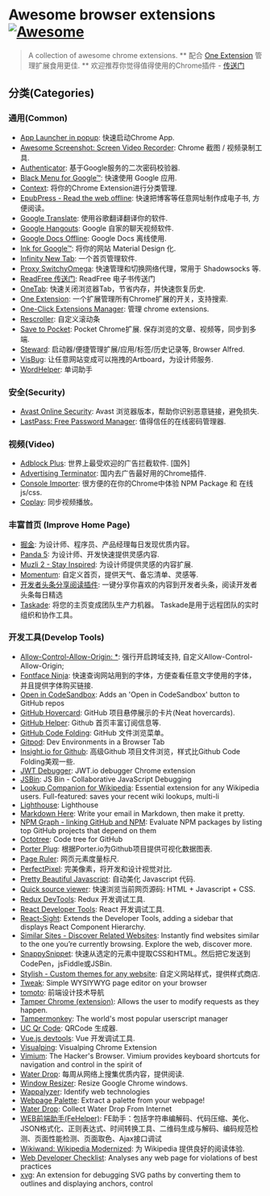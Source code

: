 # Awesome browser extensions [![Awesome](https://cdn.rawgit.com/sindresorhus/awesome/d7305f38d29fed78fa85652e3a63e154dd8e8829/media/badge.svg)](https://github.com/whatwewant/awesome-chrome-extensions)

> A collection of awesome chrome extensions.
> ** 配合 [One Extension](https://chrome.google.com/webstore/detail/one-extension/ifmmombdjpjmdmfeeoghghohbjppmcid) 管理扩展食用更佳. **
> 欢迎推荐你觉得值得使用的Chrome插件 - [传送门](https://github.com/whatwewant/awesome-chrome-extensions/issues/new?assignees=&labels=&template=submit-new-chrome-extension.md&title=Feature)

## 分类(Categories)

### 通用(Common)
* [App Launcher in popup](https://chrome.google.com/webstore/detail/ngoeookbfpbhhmhaidcejfbfpgalaafc): 快速启动Chrome App.
* [Awesome Screenshot: Screen Video Recorder](https://chrome.google.com/webstore/detail/nlipoenfbbikpbjkfpfillcgkoblgpmj): Chrome 截图 / 视频录制工具.
* [Authenticator](https://chrome.google.com/webstore/detail/bhghoamapcdpbohphigoooaddinpkbai): 基于Google服务的二次密码校验器.
* [Black Menu for Google™](https://carlosjeurissen.com/black-menu-for-google): 快速使用 Google 应用.
* [Context](https://chrome.google.com/webstore/detail/aalnjolghjkkogicompabhhbbkljnlka): 将你的Chrome Extension进行分类管理.
* [EpubPress - Read the web offline](https://epub.press/): 快速把博客等任意网址制作成电子书, 方便阅读。
* [Google Translate](https://chrome.google.com/webstore/detail/aapbdbdomjkkjkaonfhkkikfgjllcleb): 使用谷歌翻译翻译你的软件.
* [Google Hangouts](https://chrome.google.com/webstore/detail/nckgahadagoaajjgafhacjanaoiihapd): Google 自家的聊天视频软件.
* [Google Docs Offline](https://chrome.google.com/webstore/detail/ghbmnnjooekpmoecnnnilnnbdlolhkhi): Google Docs 离线使用.
* [Ink for Google™](https://carlosjeurissen.com/ink-for-google): 将你的网站 Material Design 化.
* [Infinity New Tab](https://chrome.google.com/webstore/detail/dbfmnekepjoapopniengjbcpnbljalfg): 一个首页管理软件.
* [Proxy SwitchyOmega](https://chrome.google.com/webstore/detail/padekgcemlokbadohgkifijomclgjgif): 快速管理和切换网络代理，常用于 Shadowsocks 等.
* [ReadFree 传送门](https://chrome.google.com/webstore/detail/nnijmebffagpcclklhofdkjeimnmckjp): ReadFree 电子书传送门
* [OneTab](https://chrome.google.com/webstore/detail/chphlpgkkbolifaimnlloiipkdnihall): 快速关闭浏览器Tab，节省内存，并快速恢复历史.
* [One Extension](https://chrome.google.com/webstore/detail/ifmmombdjpjmdmfeeoghghohbjppmcid): 一个扩展管理所有Chrome扩展的开关，支持搜索.
* [One-Click Extensions Manager](https://chrome.google.com/webstore/detail/niemebbfnfbjfojajlmnbiikmcpjkkja): 管理 chrome extensions.
* [Rescroller](https://chrome.google.com/webstore/detail/rescroller/ddehdnnhjimbggeeenghijehnpakijod): 自定义滚动条 
* [Save to Pocket](https://chrome.google.com/webstore/detail/niloccemoadcdkdjlinkgdfekeahmflj): Pocket Chrome扩展. 保存浏览的文章、视频等，同步到多端.
* [Steward](https://chrome.google.com/webstore/detail/steward/dnkhdiodfglfckibnfcjbgddcgjgkacd): 启动器/便捷管理扩展/应用/标签/历史记录等, Browser Alfred.
* [VisBug](https://chrome.google.com/webstore/detail/visbug/cdockenadnadldjbbgcallicgledbeoc): 让任意网站变成可以拖拽的Artboard，为设计师服务. 
* [WordHelper](https://chrome.google.com/webstore/detail/aalkiebfppmljohjkeooaaedldmfnbnm): 单词助手

### 安全(Security)
* [Avast Online Security](https://chrome.google.com/webstore/detail/gomekmidlodglbbmalcneegieacbdmki): Avast 浏览器版本，帮助你识别恶意链接，避免损失.
* [LastPass: Free Password Manager](https://chrome.google.com/webstore/detail/hdokiejnpimakedhajhdlcegeplioahd): 值得信任的在线密码管理器.

### 视频(Video)
* [Adblock Plus](https://chrome.google.com/webstore/detail/adblock-plus/cfhdojbkjhnklbpkdaibdccddilifddb): 世界上最受欢迎的广告拦截软件. [国外]
* [Advertising Terminator](https://chrome.google.com/webstore/detail/fpdnjdlbdmifoocedhkighhlbchbiikl): 国内去广告最好用的Chrome插件.
* [Console Importer](https://chrome.google.com/webstore/detail/hgajpakhafplebkdljleajgbpdmplhie): 很方便的在你的Chrome中体验 NPM Package 和 在线js/css.
* [Coplay](https://chrome.google.com/webstore/detail/heolgpojkkeacaokbpolhalhlaidpkkc): 同步视频播放。

### 丰富首页 (Improve Home Page)
* [掘金](https://chrome.google.com/webstore/detail/lecdifefmmfjnjjinhaennhdlmcaeeeb): 为设计师、程序员、产品经理每日发现优质内容。
* [Panda 5](https://chrome.google.com/webstore/detail/haafibkemckmbknhfkiiniobjpgkebko): 为设计师、开发快速提供灵感内容.
* [Muzli 2 - Stay Inspired](http://muz.li/?ref=ext): 为设计师提供灵感的内容扩展.
* [Momentum](https://chrome.google.com/webstore/detail/laookkfknpbbblfpciffpaejjkokdgca): 自定义首页，提供天气、备忘清单、灵感等.
* [开发者头条分享阅读插件](https://chrome.google.com/webstore/detail/kdchifnbpeflbphakmpbcfdjeidkfeop): 一键分享你喜欢的内容到开发者头条，阅读开发者头条每日精选
* [Taskade](https://chrome.google.com/webstore/detail/taskade-team-tasks-notes/hcobdfnjjaceclfdjpmmpiknimccjpmf): 将您的主页变成团队生产力机器。 Taskade是用于远程团队的实时组织和协作工具。


### 开发工具(Develop Tools)
* [Allow-Control-Allow-Origin: *](https://chrome.google.com/webstore/detail/nlfbmbojpeacfghkpbjhddihlkkiljbi): 强行开启跨域支持, 自定义Allow-Control-Allow-Origin;
* [Fontface Ninja](https://www.fontface.ninja/): 快速查询网站用到的字体，方便查看任意文字使用的字体，并且提供字体购买链接.
* [Open in CodeSandbox](https://chrome.google.com/webstore/detail/open-in-codesandbox/hdidglkcgdolpoijdckmafdnddjoglia): Adds an 'Open in CodeSandbox' button to GitHub repos
* [GitHub Hovercard](https://chrome.google.com/webstore/detail/mmoahbbnojgkclgceahhakhnccimnplk): GitHub 项目悬停展示的卡片(Neat hovercards).
* [GitHub Helper](https://chrome.google.com/webstore/detail/bnpgnjajoaimdcjjmfjegpjmbmbplobm): Github 首页丰富订阅信息等.
* [GitHub Code Folding](https://github.com/noam3127/github-code-folding): GitHub 文件浏览菜单。
* [Gitpod](https://chrome.google.com/webstore/detail/gitpod-dev-environments-i/dodmmooeoklaejobgleioelladacbeki): Dev Environments in a Browser Tab
* [Insight.io for Github](https://chrome.google.com/webstore/detail/insightio-for-github/pmhfgjjhhomfplgmbalncpcohgeijonh): 高级Github 项目文件浏览，样式比Github Code Folding美观一些.
* [JWT Debugger](https://chrome.google.com/webstore/detail/ppmmlchacdbknfphdeafcbmklcghghmd): JWT.io debugger Chrome extension
* [JSBin](https://chrome.google.com/webstore/detail/mannpphbjbcmfdgaaaidhfkhjgfmnoji): JS Bin - Collaborative JavaScript Debugging
* [Lookup Companion for Wikipedia](https://chrome.google.com/webstore/detail/dhgpkiiipkgmckicafkhcihkcldbdeej): Essential extension for any Wikipedia users. Full-featured: saves your recent wiki lookups, multi-li
* [Lighthouse](https://chrome.google.com/webstore/detail/blipmdconlkpinefehnmjammfjpmpbjk): Lighthouse
* [Markdown Here](http://markdown-here.com/): Write your email in Markdown, then make it pretty.
* [NPM Graph - linking GitHub and NPM](https://chrome.google.com/webstore/detail/gnpceigphcdemgkopgfomchcloeimfbk): Evaluate NPM packages by listing top GitHub projects that depend on them
* [Octotree](https://github.com/buunguyen/octotree): Code tree for GitHub
* [Porter Plug](https://porter.io/plug/): 根据Porter.io为Github项目提供可视化数据图表. 
* [Page Ruler](https://chrome.google.com/webstore/detail/jlpkojjdgbllmedoapgfodplfhcbnbpn): 网页元素度量标尺.
* [PerfectPixel](https://chrome.google.com/webstore/detail/dkaagdgjmgdmbnecmcefdhjekcoceebi): 完美像素，将开发和设计视觉对比.
* [Pretty Beautiful Javascript](https://chrome.google.com/webstore/detail/piekbefgpgdecckjcpffhnacjflfoddg): 自动美化 Javascript 代码.
* [Quick source viewer](https://chrome.google.com/webstore/detail/cfmcghennfbpmhemnnfjhkdmnbidpanb): 快速浏览当前网页源码: HTML + Javascript + CSS.
* [Redux DevTools](https://github.com/zalmoxisus/redux-devtools-extension): Redux 开发调试工具.
* [React Developer Tools](https://chrome.google.com/webstore/detail/fmkadmapgofadopljbjfkapdkoienihi): React 开发调试工具.
* [React-Sight](https://chrome.google.com/webstore/detail/aalppolilappfakpmdfdkpppdnhpgifn): Extends the Developer Tools, adding a sidebar that displays React Component Hierarchy.
* [Similar Sites - Discover Related Websites](https://chrome.google.com/webstore/detail/necpbmbhhdiplmfhmjicabdeighkndkn): Instantly find websites similar to the one you’re currently browsing. Explore the web, discover more.
* [SnappySnippet](https://chrome.google.com/webstore/detail/blfngdefapoapkcdibbdkigpeaffgcil):  快速从选定的元素中提取CSS和HTML。然后把它发送到CodePen，jsFiddle或JSBin.
* [Stylish - Custom themes for any website](https://userstyles.org/): 自定义网站样式，提供样式商店.
* [Tweak](https://chrome.google.com/webstore/detail/fbplhagncboilolaafkppcmgcembfide): Simple WYSIYWYG page editor on your browser
* [tomoto](https://chrome.google.com/webstore/detail/kimhkkondjpjhnllknndckjppgbjnjai): 前端设计技术导航
* [Tamper Chrome (extension)](https://chrome.google.com/webstore/detail/hifhgpdkfodlpnlmlnmhchnkepplebkb): Allows the user to modify requests as they happen.
* [Tampermonkey](https://chrome.google.com/webstore/detail/dhdgffkkebhmkfjojejmpbldmpobfkfo): The world's most popular userscript manager
* [UC Qr Code](https://chrome.google.com/webstore/detail/nhelohnehpahakjoklmodmogclacjgdj): QRCode 生成器.
* [Vue.js devtools](https://chrome.google.com/webstore/detail/nhdogjmejiglipccpnnnanhbledajbpd): Vue 开发调试工具.
* [Visualping](https://chrome.google.com/webstore/detail/pemhgklkefakciniebenbfclihhmmfcd): Visualping Chrome Extension
* [Vimium](https://chrome.google.com/webstore/detail/dbepggeogbaibhgnhhndojpepiihcmeb): The Hacker's Browser. Vimium provides keyboard shortcuts for navigation and control in the spirit of
* [Water Drop](https://chrome.google.com/webstore/detail/ljljgomngailjdhepbpcjihninfpdfce): 每周从网络上搜集优质内容，提供阅读.
* [Window Resizer](https://chrome.google.com/webstore/detail/fgcikanifihhgnacepigehgmplgkkgcl): Resize Google Chrome windows.
* [Wappalyzer](https://www.wappalyzer.com/): Identify web technologies
* [Webpage Palette](https://chrome.google.com/webstore/detail/mijaclaafpfelglilelknpmoknkbdaca): Extract a palette from your webpage!
* [Water Drop](): Collect Water Drop From Internet
* [WEB前端助手(FeHelper)](https://www.baidufe.com/fehelper): FE助手：包括字符串编解码、代码压缩、美化、JSON格式化、正则表达式、时间转换工具、二维码生成与解码、编码规范检测、页面性能检测、页面取色、Ajax接口调试
* [Wikiwand: Wikipedia Modernized](http://www.wikiwand.com/): 为 Wikipedia 提供良好的阅读体验.
* [Web Developer Checklist](https://chrome.google.com/webstore/detail/iahamcpedabephpcgkeikbclmaljebjp): Analyses any web page for violations of best practices
* [xvg](https://chrome.google.com/webstore/detail/pkonfdillndlekdkcnifkafccnhcgade): An extension for debugging SVG paths by converting them to outlines and displaying anchors, control 
